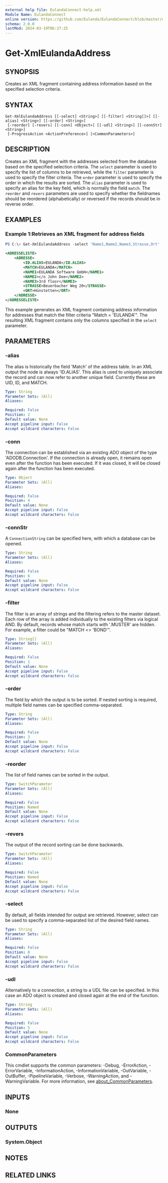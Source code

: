 ```yaml
---
external help file: EulandaConnect-help.xml
Module Name: EulandaConnect
online version: https://github.com/Eulanda/EulandaConnect/blob/master/docs/Get-XmlEulandaAddress.md
schema: 2.0.0
lastMod: 2024-03-19T06:27:25
---
```


# Get-XmlEulandaAddress

## SYNOPSIS
Creates an XML fragment containing address information based on the specified selection criteria.

## SYNTAX

```
Get-XmlEulandaAddress [[-select] <String>] [[-filter] <String[]>] [[-alias] <String>] [[-order] <String>]
 [-reorder] [-revers] [[-conn] <Object>] [[-udl] <String>] [[-connStr] <String>]
 [-ProgressAction <ActionPreference>] [<CommonParameters>]
```

## DESCRIPTION
Creates an XML fragment with the addresses selected from the database based on the specified selection criteria. The `select` parameter is used to specify the list of columns to be retrieved, while the `filter` parameter is used to specify the filter criteria. The `order` parameter is used to specify the order in which the results are sorted. The `alias` parameter is used to specify an alias for the key field, which is normally the field `match`. The `reorder` and `revers` parameters are used to specify whether the fieldnames should be reordered (alphabetically) or reversed if the records should be in reverse order.

## EXAMPLES

### Example 1:Retrieves an XML fragment for address fields
```powershell
PS C:\> Get-XmlEulandaAddress -select 'Name1,Name2,Name3,Strasse,Ort' -filter "Match = 'EULANDA'" -udl "C:\temp\Eulanda_1 Eulanda.udl"
```

```xml
<ADRESSELISTE>
    <ADRESSE>
        <ID.ALIAS>EULANDA</ID.ALIAS>
        <MATCH>EULANDA</MATCH>
        <NAME1>EULANDA Software GmbH</NAME1>
        <NAME2>c/o John Doe</NAME2>
        <NAME3>3rd floor</NAME3>
        <STRASSE>Beuerbacher Weg 20</STRASSE>
        <ORT>Hünstetten</ORT>
    </ADRESSE>
</ADRESSELISTE>
```

This example generates an XML fragment containing address information for addresses that match the filter criteria "Match = 'EULANDA'". The resulting XML fragment contains only the columns specified in the `select` parameter.

## PARAMETERS

### -alias
The alias is historically the field 'Match' of the address table. In an XML output the node is always 'ID.ALIAS'. This alias is used to uniquely associate the record and can now refer to another unique field. Currently these are UID, ID,  and MATCH.

```yaml
Type: String
Parameter Sets: (All)
Aliases:

Required: False
Position: 2
Default value: None
Accept pipeline input: False
Accept wildcard characters: False
```

### -conn
The connection can be established via an existing ADO object of the type 'ADODB.Connection'. If the connection is already open, it remains open even after the function has been executed. If it was closed, it will be closed again after the function has been executed.

```yaml
Type: Object
Parameter Sets: (All)
Aliases:

Required: False
Position: 4
Default value: None
Accept pipeline input: False
Accept wildcard characters: False
```

### -connStr
A `ConnectionString` can be specified here, with which a database can be opened.

```yaml
Type: String
Parameter Sets: (All)
Aliases:

Required: False
Position: 6
Default value: None
Accept pipeline input: False
Accept wildcard characters: False
```

### -filter
The filter is an array of strings and the filtering refers to the master dataset. Each row of the array is added individually to the existing filters via logical AND. By default, records whose match starts with '.MUSTER' are hidden. For example, a filter could be "MATCH <> 'BOND'".

```yaml
Type: String[]
Parameter Sets: (All)
Aliases:

Required: False
Position: 1
Default value: None
Accept pipeline input: False
Accept wildcard characters: False
```

### -order
The field by which the output is to be sorted. If nested sorting is required, multiple field names can be specified comma-separated.

```yaml
Type: String
Parameter Sets: (All)
Aliases:

Required: False
Position: 3
Default value: None
Accept pipeline input: False
Accept wildcard characters: False
```

### -reorder
The list of field names can be sorted in the output.

```yaml
Type: SwitchParameter
Parameter Sets: (All)
Aliases:

Required: False
Position: Named
Default value: None
Accept pipeline input: False
Accept wildcard characters: False
```

### -revers
The output of the record sorting can be done backwards.

```yaml
Type: SwitchParameter
Parameter Sets: (All)
Aliases:

Required: False
Position: Named
Default value: None
Accept pipeline input: False
Accept wildcard characters: False
```

### -select
By default, all fields intended for output are retrieved. However, select can be used to specify a comma-separated list of the desired field names.

```yaml
Type: String
Parameter Sets: (All)
Aliases:

Required: False
Position: 0
Default value: None
Accept pipeline input: False
Accept wildcard characters: False
```

### -udl
Alternatively to a connection, a string to a UDL file can be specified. In this case an ADO object is created and closed again at the end of the function.

```yaml
Type: String
Parameter Sets: (All)
Aliases:

Required: False
Position: 5
Default value: None
Accept pipeline input: False
Accept wildcard characters: False
```


### CommonParameters
This cmdlet supports the common parameters: -Debug, -ErrorAction, -ErrorVariable, -InformationAction, -InformationVariable, -OutVariable, -OutBuffer, -PipelineVariable, -Verbose, -WarningAction, and -WarningVariable. For more information, see [about_CommonParameters](http://go.microsoft.com/fwlink/?LinkID=113216).

## INPUTS

### None

## OUTPUTS

### System.Object
## NOTES

## RELATED LINKS


